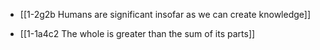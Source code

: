 - [[1-2g2b Humans are significant insofar as we can create knowledge]]

- [[1-1a4c2 The whole is greater than the sum of its parts]]

